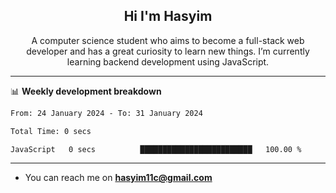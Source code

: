 <h2 align="center">Hi I'm Hasyim</h2>

<p align="center">A computer science student who aims to become a full-stack web developer and has a great curiosity to learn new things. I’m currently learning backend development using JavaScript.</p>

<!--![Anurag's GitHub stats](https://github-readme-stats-one-pink-11.vercel.app/api?username=hasyimashari&show_icons=true&theme=transparent&hide=contribs,prs)-->

---

📊 **Weekly development breakdown**

<!--START_SECTION:waka-->

```txt
From: 24 January 2024 - To: 31 January 2024

Total Time: 0 secs

JavaScript   0 secs          █████████████████████████   100.00 %
```

<!--END_SECTION:waka-->

---

- You can reach me on **hasyim11c@gmail.com**
